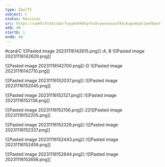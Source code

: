 ```yaml
---
type: ZealTS
subject: C
status: Revision
src: https://uxkhzfstdjcborfuyyknhkhbyfnskrywvveioufkbjkupomnptjwvhbavkysuhi.vercel.app/solution.html?testId=62482cd65e9b4df2f4507774&test_id=38
atQ: 40
startQ: 1
endQ: 40
---
```

#card/C 
![[Pasted image 20231116142615.png]]::A, B ![[Pasted image 20231116142629.png]] <!--SR:!2024-01-17,36,221-->

![[Pasted image 20231116142700.png]]::D ![[Pasted image 20231116142710.png]] <!--SR:!2024-01-10,33,216-->

![[Pasted image 20231116152037.png]]::![[Pasted image 20231116152045.png]] <!--SR:!2024-03-14,63,236-->

![[Pasted image 20231116152127.png]]::![[Pasted image 20231116152136.png]] <!--SR:!2024-01-24,42,221-->

![[Pasted image 20231116152156.png]]::22![[Pasted image 20231116152205.png]] <!--SR:!2024-01-23,28,210-->

![[Pasted image 20231116152329.png]]::![[Pasted image 20231116152337.png]] <!--SR:!2024-04-02,82,236-->

![[Pasted image 20231116152443.png]]::![[Pasted image 20231116152459.png]] <!--SR:!2024-03-23,72,234-->

![[Pasted image 20231116152644.png]]::![[Pasted image 20231116152656.png]] <!--SR:!2024-03-19,68,230-->

